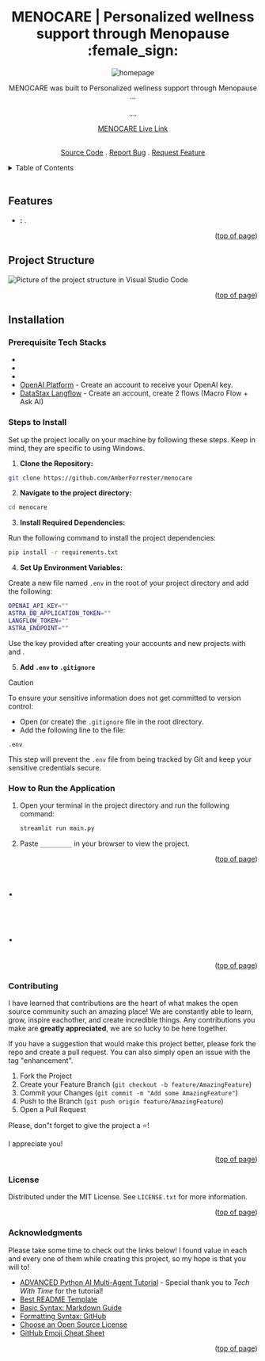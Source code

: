 <a id="readme-top"></a>

<h1 align="center">MENOCARE | Personalized wellness support through Menopause :female_sign:</h1> 

<div align="center">

<img src="" alt="homepage">

<p align="center">MENOCARE was built to Personalized wellness support through Menopause ...
<br/>
<br/>
....
<br />

<a href="">MENOCARE Live Link</a>



<br />
<a href="https://github.com/AmberForrester/menocare">Source Code</a>
.
<a href="https://github.com/AmberForrester/menocare/issues/new?assignees=&labels=bug&projects=&template=bug-report-%F0%9F%90%9E.md&title=">Report Bug</a>
.
<a href="https://github.com/AmberForrester/menocare/issues/new?assignees=&labels=enhancement&projects=&template=feature-request-%F0%9F%9A%80.md&title=">Request Feature</a>
</p>
</div>

<details>
  <summary>Table of Contents</summary>
  <ol>
    <li><a href="#project-structure">Project Structure</a></li>
    <li><a href="#features">Features</a></li>
    <li><a href="#installation">Installation</a></li>
    <li><a href="#steps-to-install">Steps to Install</a></li>
    <li><a href="#how-to-run-the-application">How to Run the Application</a></li>
    <li><a href="#contributing">Contributing</a></li>
    <li><a href="#license">License</a></li>
    <li><a href="#acknowledgments">Acknowledgments</a></li>
  </ol>
</details>
<br />



## Features
- **:** .

<p align="right">(<a href="#readme-top">top of page</a>)</p>



## Project Structure

<img src="" alt="Picture of the project structure in Visual Studio Code">

<p align="right">(<a href="#readme-top">top of page</a>)</p>



## Installation

### Prerequisite Tech Stacks
- []()
- []()
- []()
- [OpenAI Platform](https://platform.openai.com/api-keys) - Create an account to receive your OpenAI key.
- [DataStax Langflow]() - Create an account, create 2 flows (Macro Flow + Ask AI) 



### Steps to Install

Set up the project locally on your machine by following these steps. 
Keep in mind, they are specific to using Windows.

1. **Clone the Repository:**
  ```bash
  git clone https://github.com/AmberForrester/menocare
  ```

2. **Navigate to the project directory:**
  ```bash
  cd menocare
  ```

3. **Install Required Dependencies:** 

Run the following command to install the project dependencies:
  ```bash
  pip install -r requirements.txt
  ```

4. **Set Up Environment Variables:**

Create a new file named `.env` in the root of your project directory and add the following:
   ```bash
  OPENAI_API_KEY=""
  ASTRA_DB_APPLICATION_TOKEN=""
  LANGFLOW_TOKEN=""
  ASTRA_ENDPOINT=""
   ```

Use the key provided after creating your accounts and new projects with []() and [](). 

5. **Add `.env` to `.gitignore`**

> [!CAUTION]
> To ensure your sensitive information does not get committed to version control:
  - Open (or create) the `.gitignore` file in the root directory.
  - Add the following line to the file:
   ```
   .env
   ```

This step will prevent the `.env` file from being tracked by Git and keep your sensitive credentials secure. 



### How to Run the Application

1. Open your terminal in the project directory and run the following command: 
   ```bash
   streamlit run main.py
   ```

2. Paste `_________` in your browser to view the project.

<p align="right">(<a href="#readme-top">top of page</a>)</p>



# .
<img src="" alt="">

# .
<img src="" alt="">

<p align="right">(<a href="#readme-top">top of page</a>)</p>



### Contributing

I have learned that contributions are the heart of what makes the open source community such an amazing place! We are constantly able to learn, grow, inspire eachother, and create incredible things. Any contributions you make are **greatly appreciated**, we are so lucky to be here together.

If you have a suggestion that would make this project better, please fork the repo and create a pull request. You can also simply open an issue with the tag "enhancement".

1. Fork the Project
2. Create your Feature Branch (`git checkout -b feature/AmazingFeature`)
3. Commit your Changes (`git commit -m "Add some AmazingFeature"`)
4. Push to the Branch (`git push origin feature/AmazingFeature`)
5. Open a Pull Request

Please, don"t forget to give the project a :star:! 

I appreciate you!

<p align="right">(<a href="#readme-top">top of page</a>)</p>



### License

Distributed under the MIT License. See `LICENSE.txt` for more information.

<p align="right">(<a href="#readme-top">top of page</a>)</p>



### Acknowledgments

Please take some time to check out the links below! I found value in each and every one of them while creating this project, so my hope is that you will to!

* [ADVANCED Python AI Multi-Agent Tutorial](https://youtu.be/msLovKSj8Q0?si=dTgBwjVk7bDfmQsZ) - Special thank you to _Tech With Time_ for the tutorial!
* [Best README Template](https://github.com/othneildrew/Best-README-Template)
* [Basic Syntax: Markdown Guide](https://www.markdownguide.org/basic-syntax/#reference-style-links)
* [Formatting Syntax: GitHub](https://docs.github.com/en/get-started/writing-on-github/getting-started-with-writing-and-formatting-on-github/basic-writing-and-formatting-syntax)
* [Choose an Open Source License](https://choosealicense.com)
* [GitHub Emoji Cheat Sheet](https://github.com/ikatyang/emoji-cheat-sheet/blob/master/README.md#animal-bug)

<p align="right">(<a href="#readme-top">top of page</a>)</p>